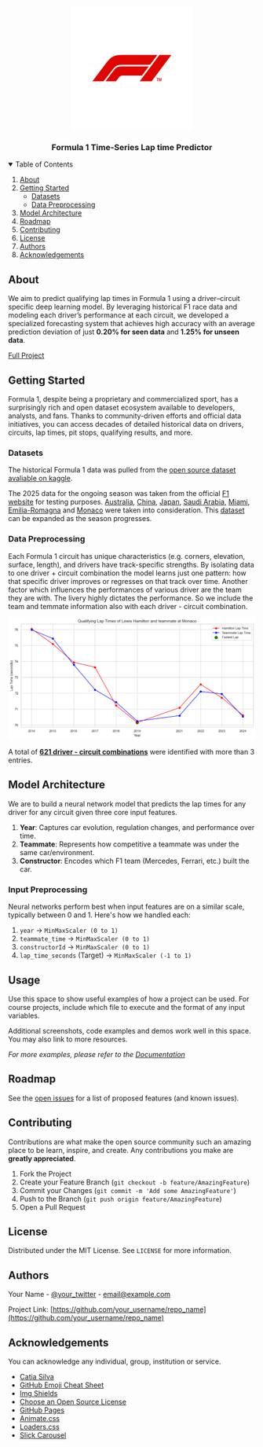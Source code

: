 <!-- PROJECT LOGO -->
<br />
<p align="center">
  <a href="">
    <img src="Images/f1logo.jpg" alt="Logo" width="250" height="250">
  </a>
  <h3 align="center">Formula 1 Time-Series Lap time Predictor</h3>
</p>
<!-- TABLE OF CONTENTS -->
<details open="open">
  <summary>Table of Contents</summary>
  <ol>
    <li>
      <a href="#about">About</a>
    </li>
    <li>
      <a href="#getting-started">Getting Started</a>
      <ul>
        <li><a href="#datasets">Datasets</a></li>
        <li><a href="#data-preprocessing">Data Preprocessing</a></li>
      </ul>
    </li>
    <li><a href="#model-architecture">Model Architecture</a></li>
    <li><a href="#roadmap">Roadmap</a></li>
    <li><a href="#contributing">Contributing</a></li>
    <li><a href="#license">License</a></li>
    <li><a href="#authors">Authors</a></li>
    <li><a href="#acknowledgements">Acknowledgements</a></li>
  </ol>
</details>



<!-- ABOUT THE PROJECT -->
## About

We aim to predict qualifying lap times in Formula 1 using a driver–circuit specific deep learning model. By leveraging historical F1 race data and modeling each driver’s performance at each circuit, we developed a specialized forecasting system that achieves high accuracy with an average prediction deviation of just **0.20% for seen data** and **1.25% for unseen data**.

[Full Project](https://github.com/SusannaJoseph49/F1_Prediction)


## Getting Started
Formula 1, despite being a proprietary and commercialized sport, has a surprisingly rich and open dataset ecosystem available to developers, analysts, and fans. Thanks to community-driven efforts and official data initiatives, you can access decades of detailed historical data on drivers, circuits, lap times, pit stops, qualifying results, and more.

### Datasets

The historical Formula 1 data was pulled from the [open source dataset avaliable on kaggle](https://www.kaggle.com/datasets/rohanrao/formula-1-world-championship-1950-2020).

The 2025 data for the ongoing season was taken from the official [F1 website](https://www.formula1.com/) for testing purposes. [Australia](https://www.formula1.com/en/results/2025/races/1254/australia/qualifying), [China](https://www.formula1.com/en/results/2025/races/1255/china/qualifying), [Japan](https://www.formula1.com/en/results/2025/races/1256/japan/qualifying), [Saudi Arabia](https://www.formula1.com/en/results/2025/races/1258/saudi-arabia/qualifying), [Miami](https://www.formula1.com/en/results/2025/races/1259/miami/qualifying), [Emilia-Romagna](https://www.formula1.com/en/results/2025/races/1260/emilia-romagna/qualifying) and [Monaco](https://www.formula1.com/en/results/2025/races/1261/monaco/qualifying) were taken into consideration. This [dataset](Data/2025_data/2025_qualifying_data.csv) can be expanded as the season progresses. 

### Data Preprocessing

Each Formula 1 circuit has unique characteristics (e.g. corners, elevation, surface, length), and drivers have track-specific strengths. By isolating data to one driver + circuit combination the model learns just one pattern: how that specific driver improves or regresses on that track over time. 
Another factor which influences the performances of various driver are the team they are with. The livery highly dictates the performance. So we include the team and temmate information also with each driver - circuit combination. 

<a href="">
    <img src="Images/ham.png" alt="ham">
</a>

A total of **[621 driver - circuit combinations](Data/driver_circuit_data)** were identified with more than 3 entries. 

## Model Architecture
We are to build a neural network model that predicts the lap times for any driver for any circuit given three core input features.
1. **Year**: Captures car evolution, regulation changes, and performance over time.
2. **Teammate**: Represents how competitive a teammate was under the same car/environment.
3. **Constructor**: Encodes which F1 team (Mercedes, Ferrari, etc.) built the car.

### Input Preprocessing
Neural networks perform best when input features are on a similar scale, typically between 0 and 1. Here's how we handled each:
1. `year` → `MinMaxScaler (0 to 1)`
2. `teammate_time` → `MinMaxScaler (0 to 1)`
3. `constructorId` → `MinMaxScaler (0 to 1)`
4. `lap_time_seconds` (Target) → `MinMaxScaler (-1 to 1)`


<!-- USAGE EXAMPLES -->
## Usage

Use this space to show useful examples of how a project can be used. For course projects, include which file to execute and the format of any input variables.

Additional screenshots, code examples and demos work well in this space. You may also link to more resources.

_For more examples, please refer to the [Documentation](https://example.com)_

<!-- ROADMAP -->
## Roadmap

See the [open issues](https://github.com/catiaspsilva/README-template/issues) for a list of proposed features (and known issues).

<!-- CONTRIBUTING -->
## Contributing

Contributions are what make the open source community such an amazing place to be learn, inspire, and create. Any contributions you make are **greatly appreciated**.

1. Fork the Project
2. Create your Feature Branch (`git checkout -b feature/AmazingFeature`)
3. Commit your Changes (`git commit -m 'Add some AmazingFeature'`)
4. Push to the Branch (`git push origin feature/AmazingFeature`)
5. Open a Pull Request


<!-- LICENSE -->
## License

Distributed under the MIT License. See `LICENSE` for more information.


<!-- Authors -->
## Authors

Your Name - [@your_twitter](https://twitter.com/your_username) - email@example.com

Project Link: [https://github.com/your_username/repo_name](https://github.com/your_username/repo_name)


<!-- ACKNOWLEDGEMENTS -->
## Acknowledgements

You can acknowledge any individual, group, institution or service.
* [Catia Silva](https://faculty.eng.ufl.edu/catia-silva/)
* [GitHub Emoji Cheat Sheet](https://www.webpagefx.com/tools/emoji-cheat-sheet)
* [Img Shields](https://shields.io)
* [Choose an Open Source License](https://choosealicense.com)
* [GitHub Pages](https://pages.github.com)
* [Animate.css](https://daneden.github.io/animate.css)
* [Loaders.css](https://connoratherton.com/loaders)
* [Slick Carousel](https://kenwheeler.github.io/slick)

